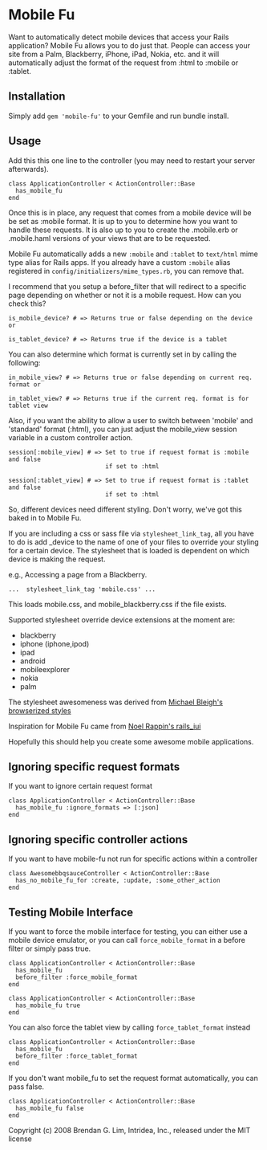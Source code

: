 Mobile Fu
=========

Want to automatically detect mobile devices that access your Rails application?
Mobile Fu allows you to do just that.  People can access your site from a Palm,
Blackberry, iPhone, iPad, Nokia, etc. and it will automatically adjust the format
of the request from :html to :mobile or :tablet.

Installation
------------

Simply add `gem 'mobile-fu'` to your Gemfile and run bundle install.

Usage
-----

Add this this one line to the controller (you may need to restart your server afterwards).

    class ApplicationController < ActionController::Base
      has_mobile_fu
    end

Once this is in place, any request that comes from a mobile device will be be
set as :mobile format.  It is up to you to determine how you want to handle
these requests.  It is also up to you to create the .mobile.erb or .mobile.haml versions of
your views that are to be requested.

Mobile Fu automatically adds a new `:mobile` and `:tablet` to `text/html` mime type 
alias for Rails apps. If you already have a custom `:mobile` alias registered in 
  `config/initializers/mime_types.rb`, you can remove that.

I recommend that you setup a before_filter that will redirect to a specific page
depending on whether or not it is a mobile request.  How can you check this?

    is_mobile_device? # => Returns true or false depending on the device or
    
    is_tablet_device? # => Returns true if the device is a tablet

You can also determine which format is currently set in by calling the following:

    in_mobile_view? # => Returns true or false depending on current req. format or
    
    in_tablet_view? # => Returns true if the current req. format is for tablet view

Also, if you want the ability to allow a user to switch between 'mobile' and
'standard' format (:html), you can just adjust the mobile_view session variable
in a custom controller action.

    session[:mobile_view] # => Set to true if request format is :mobile and false
                               if set to :html
                               
    session[:tablet_view] # => Set to true if request format is :tablet and false
                               if set to :html

So, different devices need different styling.  Don't worry, we've got this
baked in to Mobile Fu.

If you are including a css or sass file via `stylesheet_link_tag`, all you have
to do is add _device to the name of one of your files to override your styling
for a certain device.  The stylesheet that is loaded is dependent on which device
is making the request.

  e.g., Accessing a page from a Blackberry.

    ...  stylesheet_link_tag 'mobile.css' ...

  This loads mobile.css, and mobile_blackberry.css if the file exists.

Supported stylesheet override device extensions at the moment are:

  * blackberry
  * iphone (iphone,ipod)
  * ipad
  * android
  * mobileexplorer
  * nokia
  * palm

The stylesheet awesomeness was derived from [Michael Bleigh's browserized styles](http://www.intridea.com/2007/12/9/announcing-browserized-styles)

Inspiration for Mobile Fu came from [Noel Rappin's rails_iui](http://blogs.pathf.com/agileajax/2008/05/rails-developme.html)

Hopefully this should help you create some awesome mobile applications.

Ignoring specific request formats
------------------------
If you want to ignore certain request format

    class ApplicationController < ActionController::Base
      has_mobile_fu :ignore_formats => [:json]
    end

Ignoring specific controller actions
------------------------
If you want to have mobile-fu not run for specific actions within a controller

    class AwesomebbqsauceController < ActionController::Base
      has_no_mobile_fu_for :create, :update, :some_other_action 
    end
    
Testing Mobile Interface
------------------------

If you want to force the mobile interface for testing, you can either use a
mobile device emulator, or you can call `force_mobile_format` in a before filter or simply pass true.

    class ApplicationController < ActionController::Base
      has_mobile_fu
      before_filter :force_mobile_format
    end
    
    class ApplicationController < ActionController::Base
      has_mobile_fu true
    end

You can also force the tablet view by calling `force_tablet_format` instead

    class ApplicationController < ActionController::Base
      has_mobile_fu
      before_filter :force_tablet_format
    end

If you don't want mobile_fu to set the request format automatically, you can pass false.

    class ApplicationController < ActionController::Base
      has_mobile_fu false
    end

Copyright (c) 2008 Brendan G. Lim, Intridea, Inc., released under the MIT license
